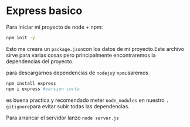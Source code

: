 # Express basico

Para iniciar mi proyecto de node + npm:

```bash
npm init -y
```

Esto me creara un `package.json`con los datos de mi proyecto.Este archivo sirve para varias cosas pero principalmente encontraremos la dependencias del proyecto.

para descargarnos dependencias de `nodejs`y `npm`usaremos

```bash
npm install express
npm i express #version corta

```

es buena practica y recomendado meter `node_modules` en nuestro `. gitignore`para evitar subir todas las dependencias.

Para arrancar el servidor lanzo `node server.js`